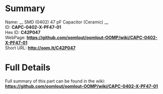 
Summary
=================
  
Name: __ SMD (0402) 47 pF Capacitor (Ceramic) __    
ID: __CAPC-0402-X-PF47-01__   
Hex ID: __C42P047__   
WebPage: __https://github.com/oomlout/oomlout-OOMP/wiki/CAPC-0402-X-PF47-01__   
Short URL: __http://oom.lt/C42P047__   

Full Details
==========================
Full summary of this part can be found in the wiki:   
__https://github.com/oomlout/oomlout-OOMP/wiki/CAPC-0402-X-PF47-01__    

